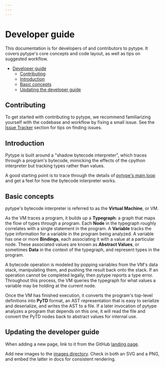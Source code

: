 ```yaml
---
---
---
```

# Developer guide

<!--* freshness: { owner: 'rechen' reviewed: '2021-12-09' } *-->

This documentation is for developers of and contributors to pytype. It covers
pytype's core concepts and code layout, as well as tips on suggested workflow.

<!--ts-->
   * [Developer guide](#developer-guide)
      * [Contributing](#contributing)
      * [Introduction](#introduction)
      * [Basic concepts](#basic-concepts)
      * [Updating the developer guide](#updating-the-developer-guide)

<!-- Added by: rechen, at: 2022-02-03T17:05-08:00 -->

<!--te-->

## Contributing

To get started with contributing to pytype, we recommend familiarizing yourself
with the codebase and workflow by fixing a small issue. See the
[Issue Tracker][issue-tracker] section for tips on finding issues.

## Introduction

Pytype is built around a "shadow bytecode interpreter", which traces through a
program's bytecode, mimicking the effects of the cpython interpreter but
tracking types rather than values.

A good starting point is to trace through the details of [pytype's main
loop][main-loop] and get a feel for how the bytecode interpreter works.

## Basic concepts

pytype's bytecode interpreter is referred to as the **Virtual Machine**, or VM.

As the VM traces a program, it builds up a **Typegraph**: a graph that maps the
flow of types through a program. Each **Node** in the typegraph roughly
correlates with a single statement in the program. A **Variable** tracks the
type information for a variable in the program being analyzed. A variable has
one or more **Bindings**, each associating it with a value at a particular node.
These associated values are known as **Abstract Values**, or sometimes **Data**
in the context of the typegraph, and represent types in the program.

A bytecode operation is modeled by popping variables from the VM's data stack,
manipulating them, and pushing the result back onto the stack. If an operation
cannot be completed legally, then pytype reports a type error. Throughout this
process, the VM queries the typegraph for what values a variable may be holding
at the current node.

Once the VM has finished execution, it converts the program's top-level
definitions into **PyTD** format, an AST representation that is easy to
serialize and deserialize, and writes the AST to a file. If a later invocation
of pytype analyzes a program that depends on this one, it will read the file and
convert the PyTD nodes back to abstract values for internal use.

## Updating the developer guide

When adding a new page, link to it from the GitHub
[landing page][dev-landing-page].

Add new images to the [images directory][images-dir]. Check in both an SVG and a
PNG, and embed the latter in docs for consistent rendering.

<!-- General references -->
[dev-landing-page]: https://github.com/google/pytype/blob/main/docs/_layouts/dev_guide.html
[issue-tracker]: process.md#issue-tracker
[images-dir]: https://github.com/google/pytype/blob/main/docs/images/
[main-loop]: main_loop.md
